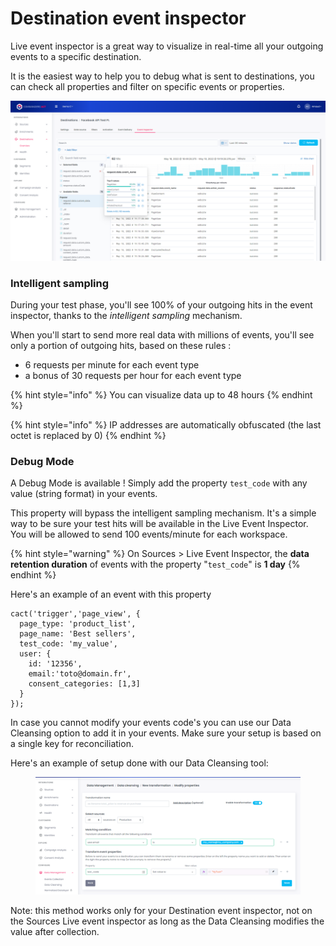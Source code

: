 # Destination event inspector

Live event inspector is a great way to visualize in real-time all your outgoing events to a specific destination.

It is the easiest way to help you to debug what is sent to destinations, you can check all properties and filter on specific events or properties.

![](<../../.gitbook/assets/image (1) (2) (1) (1).png>)

### Intelligent sampling

During your test phase, you'll see 100% of your outgoing hits in the event inspector, thanks to the _intelligent sampling_ mechanism.

When you'll start to send more real data with millions of events, you'll see only a portion of outgoing hits, based on these rules :&#x20;

* 6 requests per minute for each event type
* a bonus of 30 requests per hour for each event type

{% hint style="info" %}
You can visualize data up to 48 hours
{% endhint %}

{% hint style="info" %}
IP addresses are automatically obfuscated (the last octet is replaced by 0)
{% endhint %}

### **Debug Mode**

A Debug Mode is available ! Simply add the property `test_code` with any value (string format) in your events.&#x20;

This property will bypass the intelligent sampling mechanism. It's a simple way to be sure your test hits will be available in the Live Event Inspector.\
You will be allowed to send 100 events/minute for each workspace.

{% hint style="warning" %}
On Sources > Live Event Inspector, the **data retention duration** of events with the property "`test_code`" is **1 day**
{% endhint %}

Here's an example of an event with this property

```
cact('trigger','page_view', {
  page_type: 'product_list',
  page_name: 'Best sellers',
  test_code: 'my_value',
  user: {
    id: '12356',
    email:'toto@domain.fr',
    consent_categories: [1,3]
  }
});
```

In case you cannot modify your events code's you can use our Data Cleansing option to add it in your events. Make sure your setup is based on a single key for reconciliation.&#x20;

Here's an example of setup done with our Data Cleansing tool:

<figure><img src="../../.gitbook/assets/image (1) (1) (3) (1).png" alt=""><figcaption></figcaption></figure>

Note: this method works only for your Destination event inspector, not on the Sources Live event inspector as long as the Data Cleansing modifies the value after collection.
